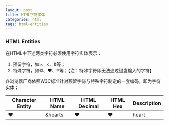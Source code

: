 ```yaml
---
layout: post
title: HTML字符实体
categories: html
tags: html-entities
---
```


### HTML Entities

在HTML中下述两类字符必须使用字符实体表示：<br/>

1. 预留字符，如>、<、&等；
2. 特殊字符，如©、♥、®等；【注：特殊字符即无法通过键盘输入的字符】

各浏览器厂商依照W3C标准针对预留字符与特殊字符制定的一套编码，即为字符实体；

<table class="table table-striped table-bordered table-hover">
	<thead>
		<tr>
		  <th>Character Entity</th>
		  <th>HTML Name</th>
		  <th>HTML Decimal</th>
		  <th>HTML Hex</th>
		  <th>Description</th>
		</tr>
	</thead>
	<tbody>
		<tr>
		  <td>&hearts;</td>
		  <td>&hearts</td>
		  <td>&#9829</td>
		  <td>&#x02665</td>
		  <td>heart</td>
		</tr>
	</tbody>
</table>
